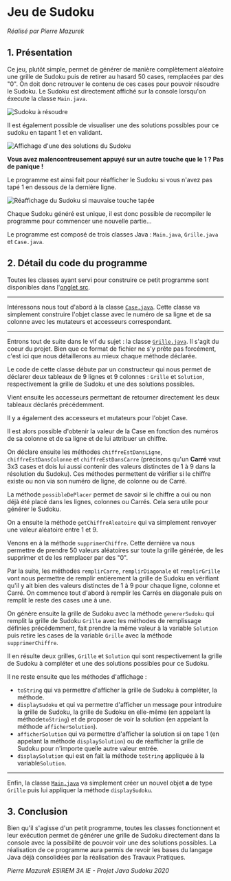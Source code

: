 Jeu de Sudoku 
=============
*Réalisé par Pierre Mazurek*


**1. Présentation**
---------------
Ce jeu, plutôt simple, permet de générer de manière complètement aléatoire une grille de Sudoku puis de retirer au hasard 50 cases, remplacées par des "0". On doit donc retrouver le contenu de ces cases pour pouvoir résoudre le Sudoku. Le Sudoku est directement affiché sur la console lorsqu'on éxecute la classe `Main.java`.


![Sudoku à résoudre](https://i.imgur.com/QI6EKqw.jpg)


Il est également possible de visualiser une des solutions possibles pour ce sudoku en tapant 1 et en validant.


![Affichage d'une des solutions du Sudoku](https://i.imgur.com/d8dFL5h.jpg)


**Vous avez malencontreusement appuyé sur un autre touche que le 1 ? Pas de panique !**

Le programme est ainsi fait pour réafficher le Sudoku si vous n'avez pas tapé 1 en dessous de la dernière ligne.


![Réaffichage du Sudoku si mauvaise touche tapée](https://i.imgur.com/QI6EKqw.jpg)


Chaque Sudoku généré est unique, il est donc possible de recompiler le programme pour commencer une nouvelle partie...

Le programme est composé de trois classes Java : `Main.java`, `Grille.java` et `Case.java`.


**2. Détail du code du programme**
------------------------------
Toutes les classes ayant servi pour construire ce petit programme sont disponibles dans l'[onglet src](https://github.com/PierreMazurek/ProjetSudoku/tree/master/src/Sudoku).
 
-------------

Intéressons nous tout d'abord à la classe [`Case.java`](https://github.com/PierreMazurek/ProjetSudoku/blob/master/src/Sudoku/Case.java). 
Cette classe va simplement construire l'objet classe avec le numéro de sa ligne et de sa colonne avec les mutateurs et accesseurs correspondant.
 
------------

Entrons tout de suite dans le vif du sujet : la classe [`Grille.java`](https://github.com/PierreMazurek/ProjetSudoku/blob/master/src/Sudoku/Grille.java). Il s'agit du coeur du projet. Bien que ce format de fichier ne s'y prête pas forcément, c'est ici que nous détaillerons au mieux chaque méthode déclarée.

Le code de cette classe débute par un constructeur qui nous permet de déclarer deux tableaux de 9 lignes et 9 colonnes : `Grille` et `Solution`, respectivement la grille de Sudoku et une des solutions possibles.

Vient ensuite les accesseurs permettant de retourner directement les deux tableaux déclarés précédemment. 

Il y a également des accesseurs et mutateurs pour l'objet Case. 

Il est alors possible d'obtenir la valeur de la Case en fonction des numéros de sa colonne et de sa ligne et de lui attribuer un chiffre.

On déclare ensuite les méthodes `chiffreEstDansLigne`, `chiffreEstDansColonne` et `chiffreEstDansCarre` (précisons qu'un **Carré** vaut 3x3 cases et dois lui aussi contenir des valeurs distinctes de 1 à 9 dans la résolution du Sudoku). Ces méthodes permettent de vérifier si le chiffre existe ou non via son numéro de ligne, de colonne ou de Carré.

La méthode `possibleDePlacer` permet de savoir si le chiffre a oui ou non déjà été placé dans les lignes, colonnes ou Carrés. Cela sera utile pour générer le Sudoku.

On a ensuite la méthode `getChiffreAleatoire` qui va simplement renvoyer une valeur aléatoire entre 1 et 9.

Venons en à la méthode `supprimerChiffre`. Cette dernière va nous permettre de prendre 50 valeurs aléatoires sur toute la grille générée, de les supprimer et de les remplacer par des "0".

Par la suite, les méthodes `remplirCarre`, `remplirDiagonale` et `remplirGrille` vont nous permettre de remplir entièrement la grille de Sudoku en vérifiant qu'il y ait bien des valeurs distinctes de 1 à 9 pour chaque ligne, colonne et Carré. On commence tout d'abord à remplir les Carrés en diagonale puis on remplit le reste des cases une à une.

On génère ensuite la grille de Sudoku avec la méthode `genererSudoku` qui remplit la grille de Sudoku `Grille` avec les méthodes de remplissage définies précédemment, fait prendre la même valeur à la variable `Solution` puis retire les cases de la variable `Grille` avec la méthode `supprimerChiffre`.

Il en résulte deux grilles, `Grille` et `Solution` qui sont respectivement la grille de Sudoku à compléter et une des solutions possibles pour ce Sudoku.

Il ne reste ensuite que les méthodes d'affichage : 
* `toString` qui va permettre d'afficher la grille de Sudoku à compléter, la méthode. 
* `displaySudoku` et qui va permettre d'afficher un message pour introduire la grille de Sudoku, la grille de Sudoku en elle-même (en appelant la méthode`toString`) et de proposer de voir la solution (en appelant la méthode `afficherSolution`).
* `afficherSolution` qui va permettre d'afficher la solution si on tape 1 (en appelant la méthode `displaySolution`) ou de réafficher la grille de Sudoku pour n'importe quelle autre valeur entrée.
* `displaySolution` qui est en fait la méthode `toString` appliquée à la variable`Solution`.

 
-----------------

Enfin, la classe [`Main.java`](https://github.com/PierreMazurek/ProjetSudoku/blob/master/src/Sudoku/Main.java) va simplement créer un nouvel objet **a** de type `Grille` puis lui appliquer la méthode `displaySudoku`.

**3. Conclusion**
------------------
Bien qu'il s'agisse d'un petit programme, toutes les classes fonctionnent et leur exécution permet de générer une grille de Sudoku directement dans la console avec la possibilité de pouvoir voir une des solutions possibles. La réalisation de ce programme aura permis de revoir les bases du langage Java déjà consolidées par la réalisation des Travaux Pratiques. 
  
 
 
 


*Pierre Mazurek ESIREM 3A IE - Projet Java Sudoku 2020*